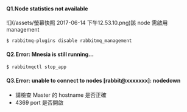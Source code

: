 #### Q1.Node statistics not available

![](/assets/螢幕快照 2017-06-14 下午12.53.10.png)該 node 需啟用 management

```
$ rabbitmq-plugins disable rabbitmq_management
```



#### Q2.Error: Mnesia is still running...

```
$ rabbitmqctl stop_app
```



#### Q3.Error: unable to connect to nodes \[rabbit@xxxxxxx\]: nodedown

* 請檢查 Master 的 hostname 是否正確
* 4369 port 是否開啟



